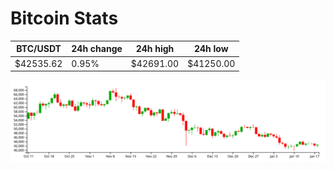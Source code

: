 # Bitcoin Stats

BTC/USDT|24h change|24h high|24h low|
|---|---|---|---|
|$42535.62|0.95%|$42691.00|$41250.00|

<img src="./chart.svg">
